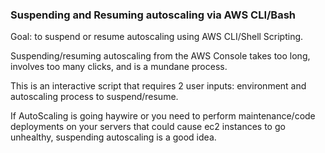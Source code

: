 ### Suspending and Resuming autoscaling via AWS CLI/Bash

Goal: to suspend or resume autoscaling using AWS CLI/Shell Scripting. 

Suspending/resuming autoscaling from the AWS Console takes too long, involves too many clicks, and is a mundane process. 

This is an interactive script that requires 2 user inputs: environment and autoscaling process to suspend/resume.  

If AutoScaling is going haywire or you need to perform maintenance/code deployments on your servers that could cause ec2 instances to go unhealthy, suspending autoscaling is a good idea. 
